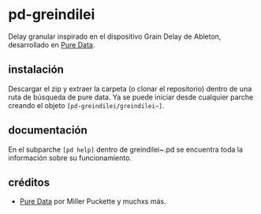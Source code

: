 # pd-greindilei
Delay granular inspirado en el dispositivo Grain Delay de Ableton, desarrollado en [Pure Data](https://github.com/pure-data/pure-data).


## instalación
Descargar el zip y extraer la carpeta (o clonar el repositorio) dentro de una ruta de búsqueda de pure data. Ya se puede iniciar desde cualquier parche creando el objeto `[pd-greindilei/greindilei~]`.  


## documentación
En el subparche `[pd help]` dentro de greindilei~.pd se encuentra toda la información sobre su funcionamiento.


## créditos
- [Pure Data](https://github.com/pure-data/pure-data) por Miller Puckette y muchxs más.
